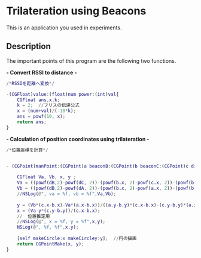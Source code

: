 # Trilateration using Beacons

This is an application you used in experiments.

## Description

The important points of this program are the following two functions.

**- Convert RSSI to distance -**
```ViewController.m
/*RSSIを距離へ変換*/

-(CGFloat)value:(float)num power:(int)val{
    CGFloat ans,x,k;
    k = 2;  //フリスの伝達公式
    x = (num+val)/(-10*k);
    ans = powf(10, x);
    return ans;
}
```
**- Calculation of position coordinates using trilateration -**
```ViewController.m
/*位置座標を計算*/


- (CGPoint)manPoint:(CGPoint)a beaconB:(CGPoint)b beaconC:(CGPoint)c distanceA:(CGFloat)dA distanceB:(CGFloat)dB distanceC:(CGFloat)dC {
    
    CGFloat Va, Vb, x, y ;
    Va = ((powf(dB,2)-powf(dC, 2))-(powf(b.x, 2)-powf(c.x, 2))-(powf(b.y, 2)-powf(c.y, 2)))/2;
    Vb = ((powf(dB,2)-powf(dA, 2))-(powf(b.x, 2)-powf(a.x, 2))-(powf(b.y, 2)-powf(a.y, 2)))/2;
    //NSLog(@", va = %f, vb = %f",Va,Vb);
    
    y = (Vb*(c.x-b.x)-Va*(a.x-b.x))/((a.y-b.y)*(c.x-b.x)-(c.y-b.y)*(a.x-b.x));
    x = (Va-y*(c.y-b.y))/(c.x-b.x);
    //  位置推定用
    //NSLog(@", x = %f, y = %f",x,y);
    NSLog(@", %f, %f",x,y);
     
    [self makeCircle:x makeCircley:y];  //円の描画
    return CGPointMake(x, y);
}

```
